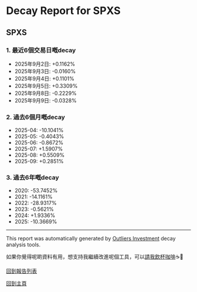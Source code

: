 # Decay Report for SPXS

## SPXS

### 1. 最近6個交易日嘅decay

- 2025年9月2日: +0.1162%
- 2025年9月3日: -0.0160%
- 2025年9月4日: +0.1101%
- 2025年9月5日: +0.3309%
- 2025年9月8日: -0.2229%
- 2025年9月9日: -0.0328%

### 2. 過去6個月嘅decay

- 2025-04: -10.1041%
- 2025-05: -0.4043%
- 2025-06: -0.8672%
- 2025-07: +1.5907%
- 2025-08: +0.5509%
- 2025-09: +0.2851%

### 3. 過去6年嘅decay

- 2020: -53.7452%
- 2021: -14.1161%
- 2022: -28.9317%
- 2023: -0.5621%
- 2024: +1.9336%
- 2025: -10.3669%

------------------------------
This report was automatically generated by [Outliers Investment](https://outliersecon.github.io/Outliers-Investment/) decay analysis tools.

如果你覺得呢啲資料有用，想支持我繼續改進呢個工具，可以[請我飲杯咖啡](https://buymeacoffee.com/outliersecon)☕🙏

[回到報告列表](https://outliersecon.github.io/Outliers-Investment/reports/reports_public)

[回到主頁](https://outliersecon.github.io/Outliers-Investment/)